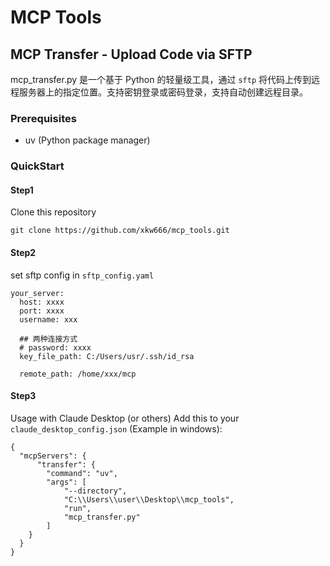 # MCP Tools

## MCP Transfer - Upload Code via SFTP
mcp_transfer.py 是一个基于 Python 的轻量级工具，通过 `sftp` 将代码上传到远程服务器上的指定位置。支持密钥登录或密码登录，支持自动创建远程目录。

### Prerequisites
- uv (Python package manager)

### QuickStart

#### Step1
Clone this repository
```
git clone https://github.com/xkw666/mcp_tools.git
```
#### Step2
set sftp config in `sftp_config.yaml`
```
your_server:
  host: xxxx
  port: xxxx
  username: xxx
  
  ## 两种连接方式 
  # password: xxxx
  key_file_path: C:/Users/usr/.ssh/id_rsa

  remote_path: /home/xxx/mcp
```

#### Step3
Usage with Claude Desktop (or others)
Add this to your `claude_desktop_config.json` (Example in windows):
```
{
  "mcpServers": {
      "transfer": {
        "command": "uv",
        "args": [
            "--directory",
            "C:\\Users\\user\\Desktop\\mcp_tools",
            "run",
            "mcp_transfer.py"
        ]
    }
  }
}
```
